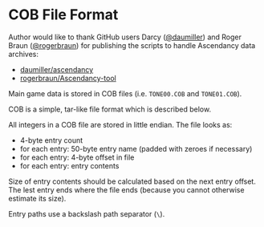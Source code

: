 ﻿COB File Format
===============

Author would like to thank GitHub users Darcy ([@daumiller][daumiller]) and
Roger Braun ([@rogerbraun][rogerbraun]) for publishing the scripts to handle
Ascendancy data archives:

- [daumiller/ascendancy][daumiller.ascendancy]
- [rogerbraun/Ascendancy-tool][rogerbraun.ascendancy-tools]

Main game data is stored in COB files (i.e. `TONE00.COB` and `TONE01.COB`).

COB is a simple, tar-like file format which is described below.

All integers in a COB file are stored in little endian. The file looks as:

- 4-byte entry count
- for each entry: 50-byte entry name (padded with zeroes if necessary)
- for each entry: 4-byte offset in file
- for each entry: entry contents

Size of entry contents should be calculated based on the next entry offset. The
lest entry ends where the file ends (because you cannot otherwise estimate its
size).

Entry paths use a backslash path separator (`\`).

[daumiller]: https://github.com/daumiller
[daumiller.ascendancy]: https://github.com/daumiller/ascendancy
[rogerbraun]: https://github.com/rogerbraun
[rogerbraun.ascendancy-tools]: https://github.com/rogerbraun/Ascendancy-tools
